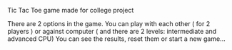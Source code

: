 Tic Tac Toe game made for college project

There are 2 options in the game. You can play with each other ( for 2 players ) or against computer ( and there are 2 levels:  intermediate and advanced CPU)
You can see the results, reset them or start a new game...
